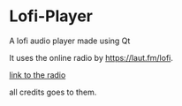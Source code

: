 # Lofi-Player
A lofi audio player made using Qt

It uses the online radio by https://laut.fm/lofi.

[link to the radio](https://laut.fm/lofi)

all credits goes to them.
